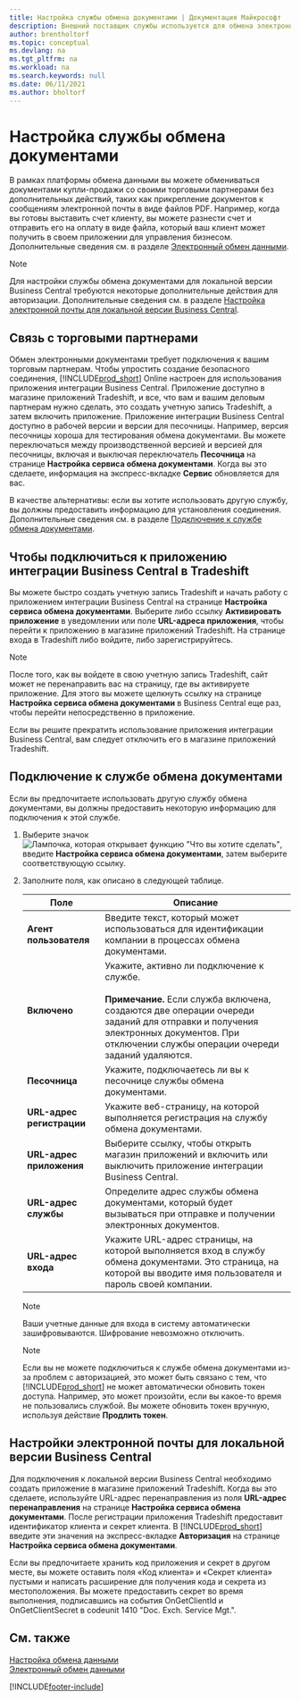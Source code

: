 ```yaml
---
title: Настройка службы обмена документами | Документация Майкрософт
description: Внешний поставщик службы используется для обмена электронными документами с деловыми партнерами.
author: brentholtorf
ms.topic: conceptual
ms.devlang: na
ms.tgt_pltfrm: na
ms.workload: na
ms.search.keywords: null
ms.date: 06/11/2021
ms.author: bholtorf
---
```

# Настройка службы обмена документами

В рамках платформы обмена данными вы можете обмениваться документами купли-продажи со своими торговыми партнерами без дополнительных действий, таких как прикрепление документов к сообщениям электронной почты в виде файлов PDF. Например, когда вы готовы выставить счет клиенту, вы можете разнести счет и отправить его на оплату в виде файла, который ваш клиент может получить в своем приложении для управления бизнесом. Дополнительные сведения см. в разделе [Электронный обмен данными](across-data-exchange.md).

> [!NOTE]
> Для настройки службы обмена документами для локальной версии Business Central требуются некоторые дополнительные действия для авторизации. Дополнительные сведения см. в разделе [Настройка электронной почты для локальной версии Business Central](#settings-for-business-central-on-premises).

## Связь с торговыми партнерами

Обмен электронными документами требует подключения к вашим торговым партнерам. Чтобы упростить создание безопасного соединения, [!INCLUDE[prod_short](includes/prod_short.md)] Online настроен для использования приложения интеграции Business Central. Приложение доступно в магазине приложений Tradeshift, и все, что вам и вашим деловым партнерам нужно сделать, это создать учетную запись Tradeshift, а затем включить приложение. Приложение интеграции Business Central доступно в рабочей версии и версии для песочницы. Например, версия песочницы хороша для тестирования обмена документами. Вы можете переключаться между производственной версией и версией для песочницы, включая и выключая переключатель **Песочница** на странице **Настройка сервиса обмена документами**. Когда вы это сделаете, информация на экспресс-вкладке **Сервис** обновляется для вас.

В качестве альтернативы: если вы хотите использовать другую службу, вы должны предоставить информацию для установления соединения. Дополнительные сведения см. в разделе [Подключение к службе обмена документами](across-how-to-set-up-a-document-exchange-service.md#to-connect-to-a-document-exchange-service).

## Чтобы подключиться к приложению интеграции Business Central в Tradeshift

Вы можете быстро создать учетную запись Tradeshift и начать работу с приложением интеграции Business Central на странице **Настройка сервиса обмена документами**. Выберите либо ссылку **Активировать приложение** в уведомлении или поле **URL-адреса приложения**, чтобы перейти к приложению в магазине приложений Tradeshift. На странице входа в Tradeshift либо войдите, либо зарегистрируйтесь.

> [!NOTE]
> После того, как вы войдете в свою учетную запись Tradeshift, сайт может не перенаправить вас на страницу, где вы активируете приложение. Для этого вы можете щелкнуть ссылку на странице **Настройка сервиса обмена документами** в Business Central еще раз, чтобы перейти непосредственно в приложение.

Если вы решите прекратить использование приложения интеграции Business Central, вам следует отключить его в магазине приложений Tradeshift. 

## Подключение к службе обмена документами

Если вы предпочитаете использовать другую службу обмена документами, вы должны предоставить некоторую информацию для подключения к этой службе.

1. Выберите значок ![Лампочка, которая открывает функцию "Что вы хотите сделать"](media/ui-search/search_small.png "Что вы хотите сделать"), введите **Настройка сервиса обмена документами**, затем выберите соответствующую ссылку.  
2. Заполните поля, как описано в следующей таблице.  

    |Поле|Описание|  
    |---------------------------------|---------------------------------------|  
    |**Агент пользователя**|Введите текст, который может использоваться для идентификации компании в процессах обмена документами.|  
    |**Включено**|Укажите, активно ли подключение к службе.<br><br> **Примечание.** Если служба включена, создаются две операции очереди заданий для отправки и получения электронных документов. При отключении службы операции очереди заданий удаляются.|  
    |**Песочница**|Укажите, подключаетесь ли вы к песочнице службы обмена документами.|
    |**URL-адрес регистрации**|Укажите веб-страницу, на которой выполняется регистрация на службу обмена документами.|  
    |**URL-адрес приложения**|Выберите ссылку, чтобы открыть магазин приложений и включить или выключить приложение интеграции Business Central.|
    |**URL-адрес службы**|Определите адрес службы обмена документами, который будет вызываться при отправке и получении электронных документов.|  
    |**URL-адрес входа**|Укажите URL-адрес страницы, на которой выполняется вход в службу обмена документами. Это страница, на которой вы вводите имя пользователя и пароль своей компании.|  
    
    > [!NOTE]  
    > Ваши учетные данные для входа в систему автоматически зашифровываются. Шифрование невозможно отключить.

    > [!NOTE]
    > Если вы не можете подключиться к службе обмена документами из-за проблем с авторизацией, это может быть связано с тем, что [!INCLUDE[prod_short](includes/prod_short.md)] не может автоматически обновить токен доступа. Например, это может произойти, если вы какое-то время не пользовались службой. Вы можете обновить токен вручную, используя действие **Продлить токен**.

## Настройки электронной почты для локальной версии Business Central

Для подключения к локальной версии Business Central необходимо создать приложение в магазине приложений Tradeshift. Когда вы это сделаете, используйте URL-адрес перенаправления из поля **URL-адрес перенаправления** на странице **Настройка сервиса обмена документами**. После регистрации приложения Tradeshift предоставит идентификатор клиента и секрет клиента. В [!INCLUDE[prod_short](includes/prod_short.md)] введите эти значения на экспресс-вкладке **Авторизация** на странице **Настройка сервиса обмена документами**.

Если вы предпочитаете хранить код приложения и секрет в другом месте, вы можете оставить поля «Код клиента» и «Секрет клиента» пустыми и написать расширение для получения кода и секрета из местоположения. Вы можете предоставить секрет во время выполнения, подписавшись на события OnGetClientId и OnGetClientSecret в codeunit 1410 "Doc. Exch. Service Mgt.".

## См. также

[Настройка обмена данными](across-set-up-data-exchange.md)  
[Электронный обмен данными](across-data-exchange.md)


[!INCLUDE[footer-include](includes/footer-banner.md)]

